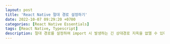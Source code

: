 ```yaml
---
layout: post
title: 'React Native 절대 경로 설정하기'
date: 2022-10-07 09:29:20 +0700
categories: [React Native Essentials]
tags: [React Native, Typescript]
description: 절대 경로를 설정하여 import 시 발생하는 긴 상대경로 지옥을 없엘 수 있다.
---
```

